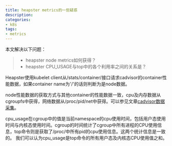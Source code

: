 ```yaml
---
title: heapster metrics的一些疑惑
description: 
categories:
- k8s
tags:
- metrics
---
```


本文解决以下问题：
>- heapster node metrics如何获得？
>- heapster CPU_USAGE与top中的各个利用率之间的关系是？


Heapster使用kubelet client从/stats/container/接口请求cadvisor的container性能数据，如果container name为'/'的话则判断为是node数据。

node性能数据的获取方式与其他container的性能数据一致，cpu及内存数据从cgroupfs中获得，网络数据从/proc/pid/net中获得。可以参见文章[cadvisor数据采集]()。

cpu_usage在cgroup中的值是当前namespace的cpu使用时间，包括用户态使用时间与内核态使用时间。cgroup的时间统计了cgroup中所有进程的CPU使用信息，top命令则是获取了/proc/中所有pid的cpu使用信息。这两个统计信息是一致的。
我们可以认为cpu_usage是top命令的所有用户态及内核态CPU使用值之和。

